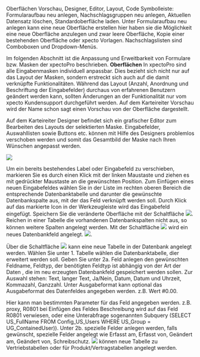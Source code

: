 
Oberflächen
Vorschau, Designer, Editor, Layout, Code
Symbolleiste: Formularaufbau neu anlegen, Nachschlagsgruppen neu anlegen, Aktuellen Datensatz löschen, Standardoberfläche laden.
Unter Formularaufbau neu anlegen kann eine neue Oberfläche erstellen hier haben sie die Möglichkeit eine neue Oberfläche anzulegen und zwar leere Oberfläche, Kopie einer bestehenden Oberfläche oder xpecto Vorlagen.
Nachschlagslisten sind Comboboxen und  Dropdown-Menüs.

Im folgenden Abschnitt ist die Anpassung und Erweitbarkeit von Formulare bzw. Masken der xpectoPro beschrieben.
**Oberflächen**
In xpectoPro sind alle Eingabenmasken individuell anpassbar. Dies bezieht sich nicht nur auf das Layout der Masken, sondern erstreckt sich auch auf die damit verknüpfte Funktionalitäten. Während das Layout (Anzahl, Anordnung und Beschriftung der Eingabefelder) durchaus von erfahrenen Benutzern geändert werden kann, sollten Änderungen an der Funktionalität nur vom xpecto Kundensupport durchgeführt werden. 
Auf dem Karteireiter Vorschau wird der Name schon sagt einen Vorschau von der Oberfläche dargestellt. 

Auf dem Karteireiter Designer befindet sich ein grafischer Editor zum Bearbeiten des Layouts der selektierten Maske. Eingabefelder, Auswahllisten sowie Buttons etc. können mit Hilfe des Designers problemlos verschoben werden und somit das Gesamtbild der Maske nach Ihren Wünschen angepasst werden. 

![](http://xpecto.github.io/docs/img/img_1424262589171.png)

Um ein bereits bestehendes Label oder Eingabefeld zu verschieben, markieren Sie es durch einen Klick mit der linken Maustaste und ziehen es mit gedrückter Maustaste an die gewünschten Position.
Zum Einfügen eines neuen Eingabefeldes wählen Sie in der Liste im rechten oberen Bereich die entsprechende Datenbanktabelle und darunter die gewünschte Datenbankspalte aus, mit der das Feld verknüpft werden soll. Durch Klick auf das markierte Icon in der Werkzeugleiste wird das Eingabefeld eingefügt. 
Speichern Sie die veränderte Oberfläche mit der Schaltfläche ![](http://xpecto.github.io/docs/img/img_1424252432208.png). 
Reichen in einer Tabelle die vorhandenen Datenbankspalten nicht aus, so können weitere Spalten angelegt werden. Mit der Schaltfläche ![](http://xpecto.github.io/docs/img/img_1424252468984.png) wird ein neues Datenbankfeld angelegt.
![](http://xpecto.github.io/docs/img/img_1424252729534.png).

Über die Schaltfläche ![](http://xpecto.github.io/docs/img/img_1424252792081.png) kann eine neue Tabelle in der Datenbank angelegt werden. 
Wählen Sie unter 1. Tabelle wählen die Datenbanktabelle, dier erweitert werden soll. Geben Sie unter 2a. Feld anlegen den gewünschten Feldname, Feldtyp, der benötigten Feldtyp ist abhängig von der Art der Daten , die im neu erzeugten Datenbankfeld gespeichert werden sollen. Zur Auswahl stehen: Text, langer Text, Ja/Nein, Datum, Datum und Uhrzeit, Kommazahl, Ganzzahl.
Unter Ausgabeformat kann optional das Ausgabeformat des Datenfeldes angegeben werden. z.B. Wert #0.00.

Hier kann man bestimmten Parameter für das Feld angegeben werden. z.B. proxy, R0801 bei Einfügen des Feldes Beschreibung wird auf das Feld R0801 verwiesen, oder eine Unterabfrage sogenannten Subquery (SELECT US_FullName FROM Config_US_Users WHERE US_Group = UG_ContainedUser)).
Unter 2b. spezielle Felder anlegen werden, falls gewünscht, spezielle Felder angelegt  wie Erfasst am, Erfasst von, Geändert am, Geändert von, Schreibschutz.
![](http://xpecto.github.io/docs/img/img_1424253034215.png) 
können neue Tabelle zu Vertriebstabellen oder für Produkt/Vertragstabellen angelegt werden.





